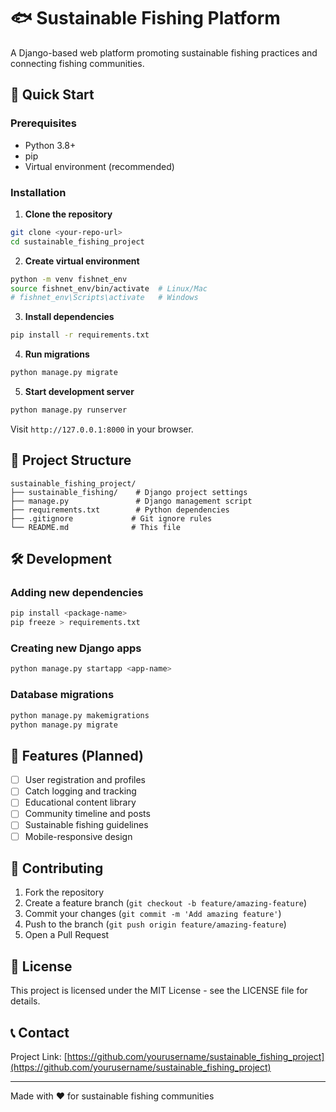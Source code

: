 # 🐟 Sustainable Fishing Platform

A Django-based web platform promoting sustainable fishing practices and connecting fishing communities.

## 🚀 Quick Start

### Prerequisites
- Python 3.8+
- pip
- Virtual environment (recommended)

### Installation

1. **Clone the repository**
```bash
git clone <your-repo-url>
cd sustainable_fishing_project
```

2. **Create virtual environment**
```bash
python -m venv fishnet_env
source fishnet_env/bin/activate  # Linux/Mac
# fishnet_env\Scripts\activate   # Windows
```

3. **Install dependencies**
```bash
pip install -r requirements.txt
```

4. **Run migrations**
```bash
python manage.py migrate
```

5. **Start development server**
```bash
python manage.py runserver
```

Visit `http://127.0.0.1:8000` in your browser.

## 📁 Project Structure

```
sustainable_fishing_project/
├── sustainable_fishing/    # Django project settings
├── manage.py               # Django management script
├── requirements.txt        # Python dependencies
├── .gitignore             # Git ignore rules
└── README.md              # This file
```

## 🛠️ Development

### Adding new dependencies
```bash
pip install <package-name>
pip freeze > requirements.txt
```

### Creating new Django apps
```bash
python manage.py startapp <app-name>
```

### Database migrations
```bash
python manage.py makemigrations
python manage.py migrate
```

## 🎯 Features (Planned)

- [ ] User registration and profiles
- [ ] Catch logging and tracking
- [ ] Educational content library
- [ ] Community timeline and posts
- [ ] Sustainable fishing guidelines
- [ ] Mobile-responsive design

## 🤝 Contributing

1. Fork the repository
2. Create a feature branch (`git checkout -b feature/amazing-feature`)
3. Commit your changes (`git commit -m 'Add amazing feature'`)
4. Push to the branch (`git push origin feature/amazing-feature`)
5. Open a Pull Request

## 📄 License

This project is licensed under the MIT License - see the LICENSE file for details.

## 📞 Contact

Project Link: [https://github.com/yourusername/sustainable_fishing_project](https://github.com/yourusername/sustainable_fishing_project)

---

Made with ❤️ for sustainable fishing communities

